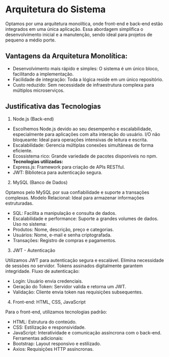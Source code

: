 # Arquitetura do Sistema

Optamos por uma arquitetura monolítica, onde front-end e back-end estão integrados em uma única aplicação. Essa abordagem simplifica o desenvolvimento inicial e a manutenção, sendo ideal para projetos de pequeno a médio porte.

## Vantagens da Arquitetura Monolítica:
 - Desenvolvimento mais rápido e simples: O sistema é um único bloco, facilitando a implementação.
 - Facilidade de integração: Toda a lógica reside em um único repositório.
 - Custo reduzido: Sem necessidade de infraestrutura complexa para múltiplos microserviços.

## Justificativa das Tecnologias

1. Node.js (Back-end)

 - Escolhemos Node.js devido ao seu desempenho e escalabilidade, especialmente para aplicações com alta interação do usuário.
I/O não bloqueante: Ideal para operações intensivas de leitura e escrita.
 - Escalabilidade: Gerencia múltiplas conexões simultâneas de forma eficiente.
 - Ecossistema rico: Grande variedade de pacotes disponíveis no npm.
  **Tecnologias utilizadas:**
 - Express.js: Framework para criação de APIs RESTful.
 - JWT: Biblioteca para autenticação segura.

2. MySQL (Banco de Dados)

Optamos pelo MySQL por sua confiabilidade e suporte a transações complexas.
Modelo Relacional: Ideal para armazenar informações estruturadas.
 - SQL: Facilita a manipulação e consulta de dados.
 - Escalabilidade e performance: Suporte a grandes volumes de dados.
Uso no sistema:
 - Produtos: Nome, descrição, preço e categorias.
 - Usuários: Nome, e-mail e senha criptografada.
 - Transações: Registro de compras e pagamentos.

3. JWT - Autenticação

Utilizamos JWT para autenticação segura e escalável.
Elimina necessidade de sessões no servidor.
Tokens assinados digitalmente garantem integridade.
Fluxo de autenticação:
 - Login: Usuário envia credenciais.
 - Geração do Token: Servidor valida e retorna um JWT.
 - Validação: Cliente envia token nas requisições subsequentes.

4. Front-end: HTML, CSS, JavaScript

Para o front-end, utilizamos tecnologias padrão:
 - HTML: Estrutura do conteúdo.
 - CSS: Estilização e responsividade.
 - JavaScript: Interatividade e comunicação assíncrona com o back-end.
Ferramentas adicionais:
 - Bootstrap: Layout responsivo e estilizado.
 - Axios: Requisições HTTP assíncronas.